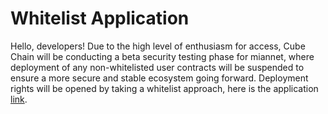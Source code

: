 
# Whitelist Application

Hello, developers! Due to the high level of enthusiasm for access, Cube Chain will be conducting a beta security testing phase for miannet, where deployment of any non-whitelisted user contracts will be suspended to ensure a more secure and stable ecosystem going forward.
Deployment rights will be opened by taking a whitelist approach, here is the application [link][link].


 [link]:https://docs.google.com/forms/d/e/1FAIpQLSeV8SDmpsGode0ecN1bOSdPjPDkSKaLzwZfejxIII0qdcj9_w/viewform